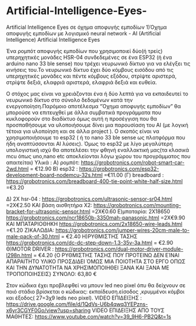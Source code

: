 # Artificial-Intelligence-Eyes-
Artificial Intelligence Eyes σε όχημα αποφυγής εμποδίων
1)Όχημα αποφυγής εμποδίων με λογισμικό neural network - AI (Artificial Intelligence)
Artificial Intelligence Eyes

Ένα ρομπότ αποφυγής εμποδίων που χρησιμοποιεί δύο(ή τρείς) υπερηχητικές μονάδες  HSR-04 συνδεδεμένες σε ένα ESP32 (ή ένα arduino nano 33 ble sense) που τρέχει  νευρωνικό δίκτυο για να ελέγξει τις κινήσεις του.Το νευρωνικό δίκτυο έχει δύο κόμβους εισόδου από τις υπερηχητικές μονάδες και πέντε κόμβους εξόδου, στρίψτε αριστερά, στρίψτε δεξιά, ελαφριά αριστερά, ελαφριά δεξιά και  ευθεία.

Ο στόχος μας είναι να χρειάζονται ένα ή δύο λεπτά για να εκπαιδευτεί το νευρωνικό δίκτυο στο σύνολο δεδομένων κατά την ενεργοποίηση.Παρόμοιο αποτέλεσμα “Όχημα αποφυγής εμποδίων” θα μπορούσε να επιτευχθεί με άλλα συμβατικά προγράμματα που κυκλοφορούν στο διαδίκτυο όμως αυτή η προσέγγιση που θα προσπαθήσουμε να υλοποιήσουμε δίνει μια παρουσίαση του AI (με λογική τέτοια για υλοποίηση και σε άλλα project ).
Ο σκοπός είναι να χρησιμοποιήσουμε το esp32 ( ή το nano 33 ble sense ως πλατφόρμα που ήδη αναπτύσσονται AI λύσεις). Όμως το esp32 με λίγο μεγαλύτερη υπολογιστική ισχύ θα αποτελέσει την φθηνή εναλλακτική μας(τα κλασικά mcu όπως uno,nano etc αποκλείονται λόγω χώρου του προγράμματος που απαιτείται)
Υλικά : 
Α) ρομπότ: https://grobotronics.com/robot-smart-car-2wd.html  = €12.90
Β)  esp32 : https://grobotronics.com/esp32-development-board-nodemcu-32s.html =€11.00
(Γ) breadboard : https://grobotronics.com/breadboard-400-tie-point-white-half-size.html =€3.20
 
Δ) 2Χ hsr-04 : https://grobotronics.com/ultrasonic-sensor-sr04.html  =2Χ€2.50  ΚΑΙ βάση αισθητήρα Χ2: https://grobotronics.com/mounting-bracket-for-ultrasonic-sensor.html =2Χ€0.60
Ε)μπαταρία: 2Χ18650 https://grobotronics.com/ncr18650b-3350mah-panasonic.html =2Χ€9.90
ΚΑΙ ΜΠΑΤΑΡΙΟΘΗΚΗ https://grobotronics.com/2x18650-wire-leads.html  =€1.20
Ζ)ΚΑΛΩΔΙΑ: https://grobotronics.com/jumper-wires-20cm-male-to-male-pack-of-30.html = €2.40
 Η)ΡΥΘΜΙΣΤΗΣ ΤΑΣΗΣ https://grobotronics.com/dc-dc-step-down-1.3-35v-3a.html = €2.90 
Θ)MOTOR DRIVER : https://grobotronics.com/dual-motor-driver-module-l298n.html = €4.20
{Ο ΡΥΘΜΙΣΤΗΣ ΤΑΣΗΣ ΠΟΥ ΠΡΟΤΕΙΝΩ ΔΕΝ ΕΊΝΑΙ ΑΠΑΡΑΙΤΗΤΟ ΥΛΙΚΟ ΠΡΟΣΔΙΔΕΙ ΌΜΩΣ ΜΙΑ ΠΟΙΟΤΗΤΑ ΣΤΟ ΕΡΓΟ ΟΠΩΣ ΚΑΙ ΤΗΝ ΔΥΝΑΤΟΤΗΤΑ ΝΑ ΧΡΗΣΙΜΟΠΟΙΗΘΕΙ ΞΑΝΑ ΚΑΙ ΞΑΝΑ ΜΕ ΤΡΟΠΟΠΟΙΗΣΕΙΣ}
ΣΥΝΟΛΟ: 63,80 €

Στον κώδικα έχει προβλεφθεί να μπουν led neo pixel όπυ θα δείχνουν σε ποιό στάδιο βρίσκεται ο κώδικας: εκπαίδευση.είσοδος ,κρυμμένοι κόμβοι και έξοδος( 27=3χ9 leds neo pixel).
VIDEO ΕΠΙΔΕΙΞΗΣ : https://drive.google.com/file/d/1QdVs-U6b4qwq3YEPzns-x6yr3CGYF0Go/view?usp=sharing
VIDEO ΕΠΙΔΕΙΞΗΣ ΑΠΟ ΤΟΥΣ ΜΑΘΗΤΕΣ: https://www.youtube.com/watch?v=39_9H6-PB2Q&t=1s
